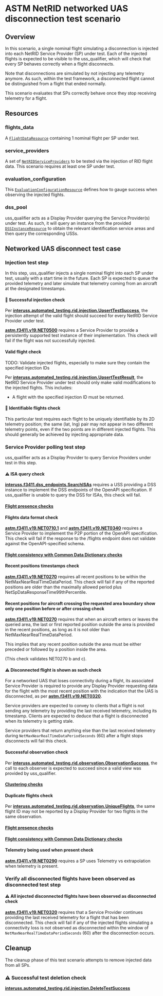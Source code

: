 # ASTM NetRID networked UAS disconnection test scenario

## Overview

In this scenario, a single nominal flight simulating a disconnection is injected into each NetRID Service Provider (SP) under test.  Each of the injected flights is expected to be visible to the uss_qualifier, which will check that every SP behaves correctly when a flight disconnects.

Note that disconnections are simulated by not injecting any telemetry anymore. As such, within the test framework, a disconnected flight cannot be distinguished from a flight that ended normally.

This scenario evaluates that SPs correctly behave once they stop receiving telemetry for a flight.

## Resources

### flights_data

A [`FlightDataResource`](../../../../resources/netrid/flight_data.py) containing 1 nominal flight per SP under test.

### service_providers

A set of [`NetRIDServiceProviders`](../../../../resources/netrid/service_providers.py) to be tested via the injection of RID flight data.  This scenario requires at least one SP under test.

### evaluation_configuration

This [`EvaluationConfigurationResource`](../../../../resources/netrid/evaluation.py) defines how to gauge success when observing the injected flights.

### dss_pool

uss_qualifier acts as a Display Provider querying the Service Provider(s) under test. As such, it will query an instance from the provided [`DSSInstanceResource`](../../../../resources/astm/f3411/dss.py) to obtain the relevant identification service areas and then query the corresponding USSs.

## Networked UAS disconnect test case

### Injection test step

In this step, uss_qualifier injects a single nominal flight into each SP under test, usually with a start time in the future.  Each SP is expected to queue the provided telemetry and later simulate that telemetry coming from an aircraft at the designated timestamps.

#### 🛑 Successful injection check

Per **[interuss.automated_testing.rid.injection.UpsertTestSuccess](../../../../requirements/interuss/automated_testing/rid/injection.md)**, the injection attempt of the valid flight should succeed for every NetRID Service Provider under test.

**[astm.f3411.v19.NET0500](../../../../requirements/astm/f3411/v19.md)** requires a Service Provider to provide a persistently supported test instance of their implementation.
This check will fail if the flight was not successfully injected.

#### Valid flight check

TODO: Validate injected flights, especially to make sure they contain the specified injection IDs

Per **[interuss.automated_testing.rid.injection.UpsertTestResult](../../../../requirements/interuss/automated_testing/rid/injection.md)**, the NetRID Service Provider under test should only make valid modifications to the injected flights.  This includes:
* A flight with the specified injection ID must be returned.

#### 🛑 Identifiable flights check

This particular test requires each flight to be uniquely identifiable by its 2D telemetry position; the same (lat, lng) pair may not appear in two different telemetry points, even if the two points are in different injected flights.  This should generally be achieved by injecting appropriate data.

### Service Provider polling test step

uss_qualifier acts as a Display Provider to query Service Providers under test in this step.

#### ⚠️ ISA query check

**[interuss.f3411.dss_endpoints.SearchISAs](../../../../requirements/interuss/f3411/dss_endpoints.md)** requires a USS providing a DSS instance to implement the DSS endpoints of the OpenAPI specification.  If uss_qualifier is unable to query the DSS for ISAs, this check will fail.

#### [Flight presence checks](./display_data_evaluator_flight_presence.md)

#### Flights data format check

**[astm.f3411.v19.NET0710,1](../../../../requirements/astm/f3411/v19.md)** and **[astm.f3411.v19.NET0340](../../../../requirements/astm/f3411/v19.md)** requires a Service Provider to implement the P2P portion of the OpenAPI specification. This check will fail if the response to the /flights endpoint does not validate against the OpenAPI-specified schema.

#### [Flight consistency with Common Data Dictionary checks](./common_dictionary_evaluator_sp_flight.md)

#### Recent positions timestamps check
**[astm.f3411.v19.NET0270](../../../../requirements/astm/f3411/v19.md)** requires all recent positions to be within the NetMaxNearRealTimeDataPeriod. This check will fail if any of the reported positions are older than the maximally allowed period plus NetSpDataResponseTime99thPercentile.

#### Recent positions for aircraft crossing the requested area boundary show only one position before or after crossing check
**[astm.f3411.v19.NET0270](../../../../requirements/astm/f3411/v19.md)** requires that when an aircraft enters or leaves the queried area, the last or first reported position outside the area is provided in the recent positions, as long as it is not older than NetMaxNearRealTimeDataPeriod.

This implies that any recent position outside the area must be either preceded or followed by a position inside the area.

(This check validates NET0270 b and c).

#### ⚠️ Disconnected flight is shown as such check

For a networked UAS that loses connectivity during a flight, its associated Service Provider is required to provide any Display Provider requesting data for the flight with the most recent position with the indication that the UAS is disconnected, as per **[astm.f3411.v19.NET0320](../../../../requirements/astm/f3411/v19.md)**.

Service providers are expected to convey to clients that a flight is not sending any telemetry by providing the last received telemetry, including its timestamp. Clients are expected to deduce that a flight is disconnected when its telemetry is getting stale.

Service providers that return anything else than the last received telemetry during `NetMaxNearRealTimeDataPeriodSeconds` (60) after a flight stops disconnects will fail this check.

#### Successful observation check

Per **[interuss.automated_testing.rid.observation.ObservationSuccess](../../../../requirements/interuss/automated_testing/rid/observation.md)**, the call to each observer is expected to succeed since a valid view was provided by uss_qualifier.

#### [Clustering checks](./display_data_evaluator_clustering.md)

#### Duplicate flights check

Per **[interuss.automated_testing.rid.observation.UniqueFlights](../../../../requirements/interuss/automated_testing/rid/observation.md)**, the same flight ID may not be reported by a Display Provider for two flights in the same observation.

#### [Flight presence checks](./display_data_evaluator_flight_presence.md)

#### [Flight consistency with Common Data Dictionary checks](./common_dictionary_evaluator_dp_flight.md)

#### Telemetry being used when present check

**[astm.f3411.v19.NET0290](../../../../requirements/astm/f3411/v19.md)** requires a SP uses Telemetry vs extrapolation when telemetry is present.

### Verify all disconnected flights have been observed as disconnected test step

#### ⚠️ All injected disconnected flights have been observed as disconnected check

**[astm.f3411.v19.NET0320](../../../../requirements/astm/f3411/v19.md)** requires that a Service Provider continues providing the last received telemetry for a flight that has been disconnected.  This check will fail if any of the injected flights simulating a connectivity loss is not observed as disconnected within the window of `NetMaxNearRealTimeDataPeriodSeconds` (60) after the disconnection occurs.

## Cleanup

The cleanup phase of this test scenario attempts to remove injected data from all SPs.

### ⚠️ Successful test deletion check

**[interuss.automated_testing.rid.injection.DeleteTestSuccess](../../../../requirements/interuss/automated_testing/rid/injection.md)**

